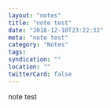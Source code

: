 ```yaml
---
layout: "notes"
title: "note test"
date: "2018-12-10T23:22:32"
meta: "note test"
category: "Notes"
tags:
syndication: ""
location: ""
twitterCard: false
---
```

note test

